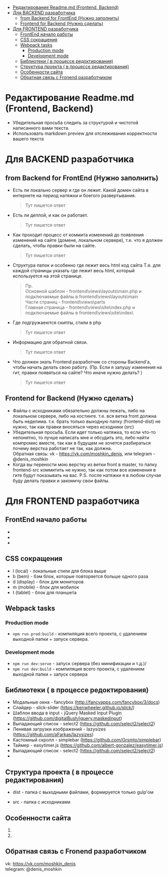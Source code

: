 - [Редактирование Readme.md (Frontend, Backend)](#редактирование-readmemd-frontend-backend)
- [Для BACKEND разработчика](#для-backend-разработчика)
	- [from Backend for FrontEnd (Нужно заполнить)](#from-backend-for-frontend-нужно-заполнить)
	- [Frontend for Backend (Нужно сделать)](#frontend-for-backend-нужно-сделать)
- [Для FRONTEND разработчика](#для-frontend-разработчика)
	- [FrontEnd начало работы](#frontend-начало-работы)
	- [CSS сокращения](#css-сокращения)
	- [Webpack tasks](#webpack-tasks)
		- [Production mode](#production-mode)
		- [Development mode](#development-mode)
	- [Библиотеки ( в процессе редоктирования)](#библиотеки--в-процессе-редоктирования)
	- [Cтруктура проекта ( в процессе редактирования)](#cтруктура-проекта--в-процессе-редактирования)
	- [Особенности сайта](#особенности-сайта)
	- [Обратная связь с Fronend разработчиком](#обратная-связь-с-fronend-разработчиком)

# Редактирование Readme.md (Frontend, Backend)

-  Убедительная просьба следить за структурой и чистотой написанного вами текста.
-  Использовать markdown preview для отслеживания корректности вашего текста

# Для BACKEND разработчика

## from Backend for FrontEnd (Нужно заполнить)

-  Есть ли локально сервер и где он лежит. Какой домен сайта в интернете на период натяжки и боегого развертывания.
   > Тут пишется ответ
-  Есть ли деплой, и как он работает.
   > Тут пишется ответ
-  Как проходит процесс от коммита изменений до появления изменений на сайте (домене, локальном сервере), т.е. что я должен сделать, чтобы правки были на сайте.
   > Тут пишется ответ
-  Структура папок и особенно где лежит весь html код сайта Т.е. для каждой страницы указать где лежит весь html, который используется на этой странице.
   > Пр. <br>
   > Основной шаблон - frontend\views\layouts\main.php и подключаемые файлы в frontend\views\layouts\main\
   > Части страниц - frontend\views\parts\
   > Главная страница - frontend\views\site\index.php и подключаемые файлы в frontend\views\site\index\
-  Где подгружаеются скипты, стили в php
   > Тут пишется ответ
-  Информацию для обратной связи.
   > Тут пишется ответ
-  Что должен знать Frontend разработчик со стороны Backend'a, чтобы начать делать свою работу. (Пр. Если я запушу изменения на гит, правки появяться на сайте? Что иначе нужно делать? )
   > Тут пишется ответ

## Frontend for Backend (Нужно сделать)

-  Файлы с исходниками обязательно должны лежать, либо на локальном сервере, либо на хостинге. т.е. вся ветка front должна быть неделима. т.к. брать только выходную папку (frontend-dist) не нужно, так как правки вносяться через исходники (src)
-  Убедительная просьба. Если идет только натяжка, то если что-то непонятно, то лучше написать мне и обсудить это, либо найти компромис вместе, так как в будущем не хочется разбираться почему верстка работает не так, как должна.<br>
   Обратная связь: vk - https://vk.com/moshkin_denis, или telegram - @denis_moshkin
-  Когда вы перености мою верстку из ветки front в master, то папку frontend-src коммитить не нужно, так как потом все изменения в гите будут показывать на вас. P.S. после натяжки я в любом случае буду делать правки и закомичу свои файлы.

# Для FRONTEND разработчика

## FrontEnd начало работы

-
-
-

## CSS сокращения

-  l (local) - локальные стили для блока выше
-  b (bem) - бэм блок, которые повторяется больше одного раза
-  d (display) - блок для мониторов
-  m (mobile) - блок для мобилок
-  t (tablet) - блок для планшета

## Webpack tasks

### Production mode

-  `npm run prod:build` - компиляция всего проекта, с удалением выходной папки + запуск сервера.

### Development mode

-  `npm run dev:serve` - запуск сервера (без минификации и т.д.)/
-  `npm run dev:build` - компиляция всего проекта, с удалением выходной папки + запуск сервера

## Библиотеки ( в процессе редоктирования)

-  Модальные окна - fancybox (http://fancyapps.com/fancybox/3/docs)
-  Слайдер - slick-slider (https://kenwheeler.github.io/slick/)
-  Шаблон ввода в input - jQuery Masked Input Plugin (https://github.com/digitalBush/jquery.maskedinput)
-  Выпадающий список - select2 (https://github.com/select2/select2)
-  Ленивая загрузки изображений - lazysizes (https://github.com/aFarkas/lazysizes)
-  Кастомный скролл - simplebar (https://github.com/Grsmto/simplebar)
-  Таймер - easytimer.js (https://github.com/albert-gonzalez/easytimer.js)
-  Выпадающий список - select2 (https://github.com/select2/select2)
-

## Cтруктура проекта ( в процессе редактирования)

-  dist - папка с выходными файлами, формируется только gulp'ом

-  src - папка с исходниками

## Особенности сайта

1.
2.

## Обратная связь с Fronend разработчиком

vk: https://vk.com/moshkin_denis <br>
telegram: @denis_moshkin
